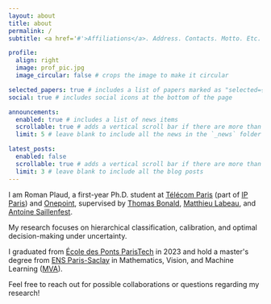 ```yaml
---
layout: about
title: about
permalink: /
subtitle: <a href='#'>Affiliations</a>. Address. Contacts. Motto. Etc.

profile:
  align: right
  image: prof_pic.jpg
  image_circular: false # crops the image to make it circular

selected_papers: true # includes a list of papers marked as "selected={true}"
social: true # includes social icons at the bottom of the page

announcements:
  enabled: true # includes a list of news items
  scrollable: true # adds a vertical scroll bar if there are more than 3 news items
  limit: 5 # leave blank to include all the news in the `_news` folder

latest_posts:
  enabled: false
  scrollable: true # adds a vertical scroll bar if there are more than 3 new posts items
  limit: 3 # leave blank to include all the blog posts
---
```

I am Roman Plaud, a first-year Ph.D. student at [Télécom Paris](https://www.telecom-paris.fr/) (part of [IP Paris](https://www.ip-paris.fr/)) and [Onepoint](https://www.groupeonepoint.com/fr/), supervised by [Thomas Bonald](https://perso.telecom-paristech.fr/bonald/Home_page.html), [Matthieu Labeau](https://www.telecom-paris.fr/matthieu-labeau), and [Antoine Saillenfest](https://toinesayan.github.io/).

My research focuses on hierarchical classification, calibration, and optimal decision-making under uncertainty.

I graduated from [École des Ponts ParisTech](https://ecoledesponts.fr/) in 2023 and hold a master's degree from [ENS Paris-Saclay](https://ens-paris-saclay.fr/) in Mathematics, Vision, and Machine Learning ([MVA](https://www.master-mva.com/)).

Feel free to reach out for possible collaborations or questions regarding my research!
